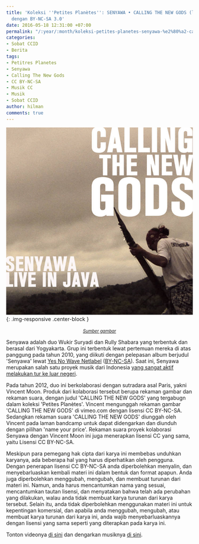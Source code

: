 ```yaml
---
title: 'Koleksi ''Petites Planètes'': SENYAWA • CALLING THE NEW GODS (live in Java)
  dengan BY-NC-SA 3.0'
date: 2016-05-18 12:31:00 +07:00
permalink: "/:year/:month/koleksi-petites-planetes-senyawa-%e2%80%a2-calling-the-new-gods-live-in-java-dengan-by-nc-sa-3-0/"
categories:
- Sobat CCID
- Berita
tags:
- Petitres Planetes
- Senyawa
- Calling The New Gods
- CC BY-NC-SA
- Musik CC
- Musik
- Sobat CCID
author: hilman
comments: true
---
```


![a1896700526_16.jpg](/uploads/a1896700526_16.jpg){: .img-responsive .center-block }<center><small><i><a href="http://petitesplanetes.bandcamp.com/album/senyawa-o-calling-the-new-gods-live-in-java">Sumber gambar</a></i></small></center>

Senyawa adalah duo Wukir Suryadi dan Rully Shabara yang terbentuk dan berasal dari Yogyakarta. Grup ini terbentuk lewat pertemuan mereka di atas panggung pada tahun 2010, yang diikuti dengan pelepasan album berjudul 'Senyawa' lewat [Yes No Wave Netlabel](http://yesnowave.com/yesno051/) ([BY-NC-SA](https://creativecommons.org/licenses/by-nc-sa/4.0/deed.id)). Saat ini, Senyawa merupakan salah satu proyek musik dari Indonesia [yang  sangat aktif melakukan tur ke luar negeri](http://www.thejakartapost.com/news/2016/04/30/senyawa-s-plan-world-dominat-ion.html).

Pada tahun 2012, duo ini berkolaborasi dengan sutradara asal Paris, yakni Vincent Moon. Produk dari kolaborasi tersebut berupa rekaman gambar dan rekaman suara, dengan judul 'CALLING THE NEW GODS' yang tergabugn dalam koleksi 'Petites Planètes'. Vincent mengunggah rekaman gambar 'CALLING THE NEW GODS' di vimeo.com dengan lisensi CC BY-NC-SA. Sedangkan rekaman suara 'CALLING THE NEW GODS' diunggah oleh Vincent pada laman bandcamp untuk dapat didengarkan dan diunduh dengan pilihan 'name your price'. Rekaman suara proyek kolaborasi Senyawa dengan Vincent Moon ini juga menerapkan lisensi CC yang sama, yaitu Lisensi CC BY-NC-SA.

Meskipun para pemegang hak cipta dari karya ini membebas unduhkan karyanya, ada beberapa hal yang harus diperhatikan oleh pengguna. Dengan penerapan lisensi CC BY-NC-SA anda diperbolehkan menyalin, dan menyebarluaskan kembali materi ini dalam bentuk dan format apapun. Anda juga diperbolehkan menggubah, mengubah, dan membuat turunan dari materi ini. Namun, anda harus mencantumkan nama yang sesuai, mencantumkan tautan lisensi, dan menyatakan bahwa telah ada perubahan yang dilakukan, walau anda tidak membuat karya turunan dari karya tersebut. Selain itu, anda tidak diperbolehkan menggunakan materi ini untuk kepentingan komersial, dan apabila anda menggubah, mengubah, atau membuat karya turunan dari karya ini, anda wajib menyebarluaskannya dengan lisensi yang sama seperti yang diterapkan pada karya ini.

Tonton videonya [di sini](https://vimeo.com/54891015) dan dengarkan musiknya [di sini](http://petitesplanetes.bandcamp.com/album/senyawa-o-calling-the-new-gods-live-in-java).
